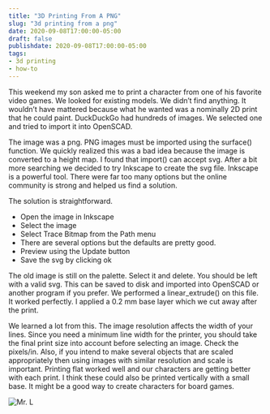 ```yaml
---
title: "3D Printing From A PNG"
slug: "3d printing from a png"
date: 2020-09-08T17:00:00-05:00
draft: false
publishdate: 2020-09-08T17:00:00-05:00
tags:
- 3d printing
- how-to
---
```


This weekend my son asked me to print a character from one of his favorite video games. We looked for existing models. We didn’t find anything. It wouldn’t have mattered because what he wanted was a nominally 2D print that he could paint. DuckDuckGo had hundreds of images. We selected one and tried to import it into OpenSCAD.

The image was a png. PNG images must be imported using the surface() function. We quickly realized this was a bad idea because the image is converted to a height map. I found that import() can accept svg. After a bit more searching we decided to try Inkscape to create the svg file. Inkscape is a powerful tool. There were far too many options but the online community is strong and helped us find a solution.

The solution is straightforward.

- Open the image in Inkscape
- Select the image
- Select Trace Bitmap from the Path menu
- There are several options but the defaults are pretty good. 
- Preview using the Update button
- Save the svg by clicking ok

The old image is still on the palette. Select it and delete. You should be left with a valid svg. This can be saved to disk and imported into OpenSCAD or another program if you prefer. We performed a linear_extrude() on this file. It worked perfectly. I applied a 0.2 mm base layer which we cut away after the print.

We learned a lot from this. The image resolution affects the width of your lines. Since you need a minimum line width for the printer, you should take the final print size into account before selecting an image. Check the pixels/in. Also, if you intend to make several objects that are scaled appropriately then using images with similar resolution and scale is important. Printing flat worked well and our characters are getting better with each print. I think these could also be printed vertically with a small base. It might be a good way to create characters for board games.

![Mr. L](/img/mr-l.jpeg)
